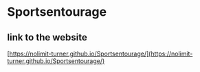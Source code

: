 # Sportsentourage

## link to the website
[https://nolimit-turner.github.io/Sportsentourage/](https://nolimit-turner.github.io/Sportsentourage/)
